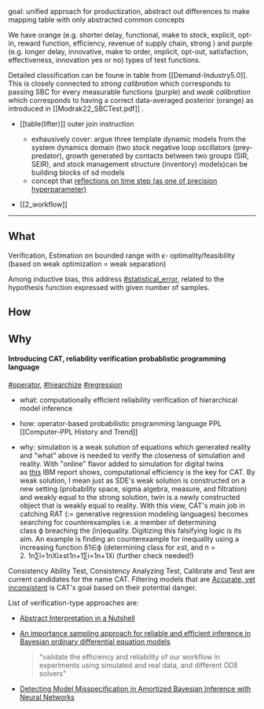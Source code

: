 goal: unified approach for productization, abstract out differences to make mapping table with only abstracted common concepts

We have orange (e.g. shorter delay, functional, make to stock, explicit, opt-in, reward function, efficiency, revenue of supply chain, strong ) and purple (e.g. longer delay, innovative, make to order, implicit, opt-out, satisfaction, effectiveness, innovation yes or no) types of test functions.

Detailed classification can be foune in table from [[Demand-Industry5.0]]. This is closely connected to _strong calibration_ which corresponds to passing SBC for every measurable functions (purple) and _weak calibration_ which corresponds to having a correct data-averaged posterior (orange) as introduced in [[Modrak22_SBCTest.pdf]] .

- [[table(lifter)]]
outer join instruction
	- exhausively cover: argue three template dynamic models from the system dynamics domain (two stock negative loop oscillators (prey-predator), growth generated by contacts between two groups (SIR, SEIR), and stock management structure (inventory) models)can be building blocks of sd models
	- concept that  [reflections on time step (as one of precision hyperparameter)](https://github.com/Data4DM/BayesSD/discussions?discussions_q=label%3A%223+tuning+time+step%22) 


- [[2_workflow]]

---
## What

Verification, Estimation on bounded range with ϵ- optimality/feasibility (based on weak optimization = weak separation)

Among inductive bias, this address [#statistical_error](https://publish.obsidian.md/#statistical_error), related to the hypothesis function expressed with given number of samples.

## How

## Why

#### Introducing CAT, reliability verification probablistic programming language

[#operator](https://publish.obsidian.md/#operator), [#hiearchize](https://publish.obsidian.md/#hiearchize) [#regression](https://publish.obsidian.md/#regression)

-   what: computationally efficient reliability verification of hierarchical model inference
    
-   how: operator-based probabilistic programming language PPL [[Computer-PPL History and Trend]]
    
-   why: simulation is a weak solution of equations which generated reality and "what" above is needed to verify the closeness of simulation and reality. With "online" flavor added to simulation for digital twins as [this](https://www.ibm.com/topics/what-is-a-digital-twin) IBM report shows, computational efficiency is the key for CAT. By weak solution, I mean just as SDE's weak solution is constructed on a new setting (probability space, sigma algebra, measure, and filtration) and weakly equal to the strong solution, twin is a newly constructed object that is weakly equal to reality. With this view, CAT's main job in catching RAT (:= generative regression modeling languages) becomes searching for counterexamples i.e. a member of determining class ϕ breaching the (in)equality. Digitizing this falsifying logic is its aim. An example is finding an counterexample for inequality using a increasing function δ1∈ϕ (determining class for ≥st, and n = 2. 1n∑l=1nXi≥st1n+1∑i=1n+1Xi (further check needed!)
    

Consistency Ability Test, Consistency Analyzing Test, Calibrate and Test are current candidates for the name CAT. Filtering models that are [Accurate, yet inconsistent](https://arxiv.org/pdf/2108.06665.pdf) is CAT's goal based on their potential danger.

List of verification-type approaches are:

-   [Abstract Interpretation in a Nutshell](https://www.di.ens.fr/~cousot/AI/IntroAbsInt.html)
-   [An importance sampling approach for reliable and efficient inference in Bayesian ordinary differential equation models](https://arxiv.org/pdf/2205.09059.pdf)
    
    > "validate the efficiency and reliability of our workflow in experiments using simulated and real data, and different ODE solvers"
    
-   [Detecting Model Misspecification in Amortized Bayesian Inference with Neural Networks](https://arxiv.org/pdf/2112.08866.pd)